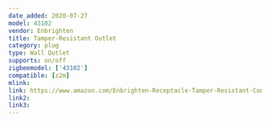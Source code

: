 ```yaml
---
date_added: 2020-07-27
model: 43102
vendor: Enbrighten
title: Tamper-Resistant Outlet
category: plug
type: Wall Outlet
supports: on/off
zigbeemodel: ['43102']
compatible: [z2m]
mlink: 
link: https://www.amazon.com/Enbrighten-Receptacle-Tamper-Resistant-Controlled-43102/dp/B0842BDN9R
link2: 
link3: 
---
```


